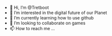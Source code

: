 - 👋 Hi, I’m @Tretboot
- 👀 I’m interested in the digital future of our Planet
- 🌱 I’m currently learning how to use github
- 💞️ I’m looking to collaborate on games
- 📫 How to reach me ...

<!---
Tretboot/Tretboot is a ✨ special ✨ repository because its `README.md` (this file) appears on your GitHub profile.
You can click the Preview link to take a look at your changes.
--->
